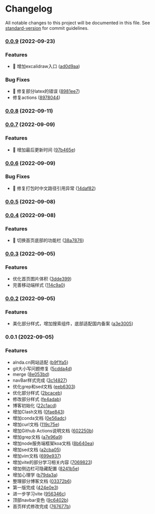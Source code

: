 # Changelog

All notable changes to this project will be documented in this file. See [standard-version](https://github.com/conventional-changelog/standard-version) for commit guidelines.

### [0.0.9](https://github.com/Alndaly/alndaly.github.io/compare/v0.0.8...v0.0.9) (2022-09-23)


### Features

* 🎸 增加excalidraw入口 ([ad0d9aa](https://github.com/Alndaly/alndaly.github.io/commit/ad0d9aadf33fb52e2b7063474fce4dde83a132b0))


### Bug Fixes

* 🐛 修复部分latex的错误 ([8981ee7](https://github.com/Alndaly/alndaly.github.io/commit/8981ee736c07477379eef8c56b42e22a20682bd1))
* 修复actions ([8978044](https://github.com/Alndaly/alndaly.github.io/commit/89780447e4b29f3313544ea6c37c66557ef023ea))

### [0.0.8](https://github.com/Alndaly/alndaly.github.io/compare/v0.0.7...v0.0.8) (2022-09-11)

### [0.0.7](https://github.com/Alndaly/alndaly.github.io/compare/v0.0.6...v0.0.7) (2022-09-09)


### Features

* 🎸 增加最后更新时间 ([97b465e](https://github.com/Alndaly/alndaly.github.io/commit/97b465e04f046c752c60c85cea0dc09d662c3834))

### [0.0.6](https://github.com/Alndaly/alndaly.github.io/compare/v0.0.5...v0.0.6) (2022-09-09)


### Bug Fixes

* 🐛 修复打包时中文路径引用异常 ([14daf82](https://github.com/Alndaly/alndaly.github.io/commit/14daf82975faa418686dee3038367b3c8ab9d394))

### [0.0.5](https://github.com/Alndaly/alndaly.github.io/compare/v0.0.4...v0.0.5) (2022-09-08)

### [0.0.4](https://github.com/Alndaly/alndaly.github.io/compare/v0.0.3...v0.0.4) (2022-09-08)


### Features

* 🎸 切换首页底部的功能栏 ([38a7876](https://github.com/Alndaly/alndaly.github.io/commit/38a78768cb253335e55fa246c7623d0435f3c89f))

### [0.0.3](https://github.com/Alndaly/alndaly.github.io/compare/v0.0.2...v0.0.3) (2022-09-05)


### Features

* 优化首页图片体积 ([3dde399](https://github.com/Alndaly/alndaly.github.io/commit/3dde3997708b3e32dc815b69c9ce0bbe517ecced))
* 完善移动端样式 ([114c9a0](https://github.com/Alndaly/alndaly.github.io/commit/114c9a0f4a6c910f395cc07682b91dffdf645a2b))

### [0.0.2](https://github.com/Alndaly/alndaly.github.io/compare/v0.0.1...v0.0.2) (2022-09-05)


### Features

* 美化部分样式，增加搜索组件，底部适配国内备案 ([a3e3005](https://github.com/Alndaly/alndaly.github.io/commit/a3e300501443937cf545f0f48653585a53998fc5))

### 0.0.1 (2022-09-05)


### Features

* alnda.cn网站适配 ([b9f1fa5](https://github.com/Alndaly/alndaly.github.io/commit/b9f1fa58547229049b21d7305bc9967e0bce0628))
* git大小写问题修复 ([5cdda4d](https://github.com/Alndaly/alndaly.github.io/commit/5cdda4da252d096a6733858219933f125c9fbc56))
* merge ([8e053bd](https://github.com/Alndaly/alndaly.github.io/commit/8e053bd317589779de737d4225d0352858e7f5b7))
* navBar样式完成 ([3c14827](https://github.com/Alndaly/alndaly.github.io/commit/3c1482714e568818f6e6069740205b631a053d31))
* 优化grep和sed文档 ([eeb6303](https://github.com/Alndaly/alndaly.github.io/commit/eeb6303bddd673a6f88107c457ada3efbfeca88c))
* 优化部分样式 ([2bcaceb](https://github.com/Alndaly/alndaly.github.io/commit/2bcacebc298667345ba56ebd021b4abb522db4cd))
* 修改部分样式 ([fe4adab](https://github.com/Alndaly/alndaly.github.io/commit/fe4adab035f72472b87ae605f4b2718009f7e81b))
* 博客初始化 ([22c1acd](https://github.com/Alndaly/alndaly.github.io/commit/22c1acd785c0728e1529c25a8bdf2cadc6d0ebb9))
* 增加Clash文档 ([0fae843](https://github.com/Alndaly/alndaly.github.io/commit/0fae8437834a4157fd74563fc4a5b91fc7d9ac90))
* 增加conda文档 ([0e56adc](https://github.com/Alndaly/alndaly.github.io/commit/0e56adc88b7e15aa331c8a8e4f650b9b5fc5b853))
* 增加curl文档 ([119c75e](https://github.com/Alndaly/alndaly.github.io/commit/119c75efd072a5ddbe36415798670e03f662cb22))
* 增加Github Actions说明文档 ([602250b](https://github.com/Alndaly/alndaly.github.io/commit/602250b55c8438a2ab78ef0e3400d8d4c3923215))
* 增加grep文档 ([a7e96a9](https://github.com/Alndaly/alndaly.github.io/commit/a7e96a9692bff2839d1b48d5c1e6d9fbc1b6a33d))
* 增加node服务端框架koa文档 ([8b640ea](https://github.com/Alndaly/alndaly.github.io/commit/8b640ea255edf50716558b41b9b44427a562f499))
* 增加sed文档 ([a2cba05](https://github.com/Alndaly/alndaly.github.io/commit/a2cba0592e68bea61c66ddedd6635f95af020f4c))
* 增加vim文档 ([699e937](https://github.com/Alndaly/alndaly.github.io/commit/699e93718359cd3050e1b6c109ffa96cc1ff163a))
* 增加vite的部分学习相关内容 ([7069823](https://github.com/Alndaly/alndaly.github.io/commit/70698234450ee2c75ed016d32ee056eb64b97853))
* 增加侧边栏可隐藏配置 ([8241b5e](https://github.com/Alndaly/alndaly.github.io/commit/8241b5ecaf9b1f244e04ed5667bf0b5709e234ff))
* 增加心理学 ([b79da3a](https://github.com/Alndaly/alndaly.github.io/commit/b79da3a0acfc42ab63fc9ed26b912cd9924b1e97))
* 整理部分博客文档 ([03372b6](https://github.com/Alndaly/alndaly.github.io/commit/03372b6484b616fc376c2577b631ed932a4f17a7))
* 第一版完成 ([424e0e3](https://github.com/Alndaly/alndaly.github.io/commit/424e0e32cdcf2164ce5b6c045e4ea13fabbdbb1b))
* 进一步学习vite ([956346c](https://github.com/Alndaly/alndaly.github.io/commit/956346c443b88f7a78d4b5cf09faee721aa9fa73))
* 顶部navbar变色 ([9c6402b](https://github.com/Alndaly/alndaly.github.io/commit/9c6402b2fc6c79091c2161124868bb8c9f984de8))
* 首页样式修改完成 ([767677b](https://github.com/Alndaly/alndaly.github.io/commit/767677bd1ca2dd5f7878ef95a870e12c69e12d5f))
